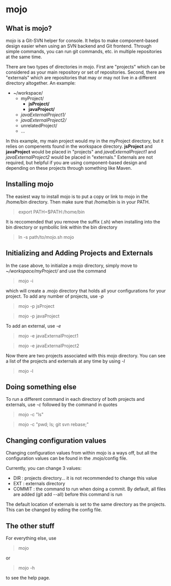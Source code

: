 mojo
====

What is mojo?
-------------

mojo is a Git-SVN helper for console.  It helps to make component-based design easier when using an SVN backend and Git frontend.  Through simple commands, you can run git commands, etc. in multiple repositories at the same time.

There are two types of directories in mojo.  First are "projects" which can be considered as your main repository or set of repositories.  Second, there are "externals" which are repositories that may or may not live in a different directory altogether.  An example:

* ~/workspace/
  * myProject/
    * __jsProject/__
    * __javaProject/__
  * _javaExternalProject1/_
  * _javaExternalProject2/_
  * unrelatedProject/
  * ...
  
In this example, my main project would my in the myProject directory, but it relies on compenents found in the workspace directory.  __jsProject__ and __javaProject__ would be placed in "projects" and _javaExternalProject1_ and _javaExternalProject2_ would be placed in "externals."  Externals are not required, but helpful if you are using component-based design and depending on these projects through something like Maven.

Installing mojo
---------------

The easiest way to install mojo is to put a copy or link to mojo in the /home/bin directory.  Then make sure that /home/bin is in your PATH. 

> export PATH=$PATH:/home/bin

It is reccomended that you remove the suffix (.sh) when installing into the bin directory or symbollic link within the bin directory

> ln -s path/to/mojo.sh mojo

Initializing and Adding Projects and Externals
----------------------------------------------

In the case above, to initialize a mojo directory, simply move to _~/workspace/myProject/_ and use the command
> mojo -i

which will create a .mojo directory that holds all your configurations for your project. To add any number of projects, use _-p_
> mojo -p jsProject

> mojo -p javaProject

To add an external, use _-e_
> mojo -e javaExternalProject1

> mojo -e javaExternalProject2

Now there are two projects associated with this mojo directory.  You can see a list of the projects and externals at any time by using _-l_
> mojo -l

Doing something else
--------------------

To run a different command in each directory of both projects and externals, use _-c_ followed by the command in quotes
> mojo -c "ls"

> mojo -c "pwd; ls; git svn rebase;"


Changing configuration values
-----------------------------

Changing configuration values from within mojo is a ways off, but all the configuration values can be found in the .mojo/config file.  

Currently, you can change 3 values:

* DIR : projects directory... it is not recommended to change this value
* EXT : externals directory
* COMMIT : the command to run when doing a commit.  By default, all files are added (git add --all) before this command is run


The default location of externals is set to the same directory as the projects.  This can be changed by ediing the config file.

The other stuff
---------------

For everything else, use 
> mojo

or 

> mojo -h

to see the help page.

